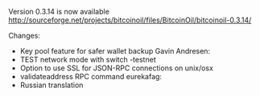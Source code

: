 Version 0.3.14 is now available
http://sourceforge.net/projects/bitcoinoil/files/BitcoinOil/bitcoinoil-0.3.14/

Changes:
* Key pool feature for safer wallet backup
Gavin Andresen:
* TEST network mode with switch -testnet
* Option to use SSL for JSON-RPC connections on unix/osx
* validateaddress RPC command
eurekafag:
* Russian translation

